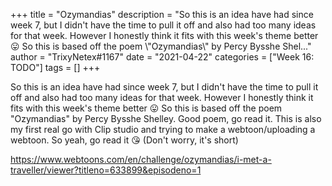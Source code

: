 +++
title = "Ozymandias"
description = "So this is an idea have had since week 7, but I didn't have the time to pull it off and also had too many ideas for that week. However I honestly think it fits with this week's theme better 😛 So this is based off the poem \\"Ozymandias\\" by Percy Bysshe Shel..."
author = "TrixyNetex#1167"
date = "2021-04-22"
categories = ["Week 16: TODO"]
tags = []
+++

So this is an idea have had since week 7, but I didn't have the time to pull it off and also had too many ideas for that week. However I honestly think it fits with this week's theme better 😛
So this is based off the poem "Ozymandias" by Percy Bysshe Shelley. Good poem, go read it. This is also my first real go with Clip studio and trying to make a webtoon/uploading a webtoon.
So yeah, go read it 😘
(Don't worry, it's short)

https://www.webtoons.com/en/challenge/ozymandias/i-met-a-traveller/viewer?titleno=633899&episodeno=1
